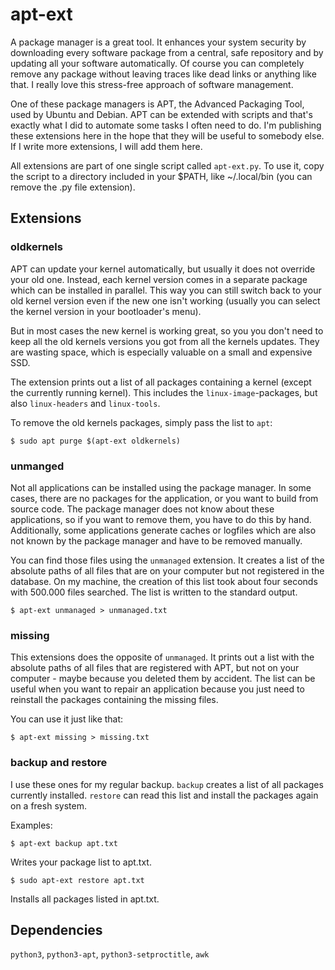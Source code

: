 # apt-ext

A package manager is a great tool. It enhances your system security by downloading every software package from a central, safe repository and by updating all your software automatically. Of course you can completely remove any package without leaving traces like dead links or anything like that. I really love this stress-free approach of software management.

One of these package managers is APT, the Advanced Packaging Tool, used by Ubuntu and Debian. APT can be extended with scripts and that's exactly what I did to automate some tasks I often need to do. I'm publishing these extensions here in the hope that they will be useful to somebody else. If I write more extensions, I will add them here.

All extensions are part of one single script called `apt-ext.py`. To use it, copy the script to a directory included in your $PATH, like ~/.local/bin (you can remove the .py file extension).

## Extensions

### oldkernels

APT can update your kernel automatically, but usually it does not override your old one. Instead, each kernel version comes in a separate package which can be installed in parallel. This way you can still switch back to your old kernel version even if the new one isn't working (usually you can select the kernel version in your bootloader's menu).

But in most cases the new kernel is working great, so you you don't need to keep all the old kernels versions you got from all the kernels updates. They are wasting space, which is especially valuable on a small and expensive SSD.

The extension prints out a list of all packages containing a kernel (except the currently running kernel). This includes the `linux-image`-packages, but also `linux-headers` and `linux-tools`.

To remove the old kernels packages, simply pass the list to `apt`:

    $ sudo apt purge $(apt-ext oldkernels)

### unmanged

Not all applications can be installed using the package manager. In some cases, there are no packages for the application, or you want to build from source code. The package manager does not know about these applications, so if you want to remove them, you have to do this by hand. Additionally, some applications generate caches or logfiles which are also not known by the package manager and have to be removed manually.

You can find those files using the `unmanaged` extension. It creates a list of the absolute paths of all files that are on your computer but not registered in the database. On my machine, the creation of this list took about four seconds with 500.000 files searched. The list is written to the standard output.

    $ apt-ext unmanaged > unmanaged.txt

### missing

This extensions does the opposite of `unmanaged`. It prints out a list with the absolute paths of all files that are registered with APT, but not on your computer - maybe because you deleted them by accident. The list can be useful when you want to repair an application because you just need to reinstall the packages containing the missing files.

You can use it just like that:

    $ apt-ext missing > missing.txt

### backup and restore

I use these ones for my regular backup. `backup` creates a list of all packages currently installed. `restore` can read this list and install the packages again on a fresh system.

Examples:

    $ apt-ext backup apt.txt

Writes your package list to apt.txt.

    $ sudo apt-ext restore apt.txt

Installs all packages listed in apt.txt.

## Dependencies

`python3`, `python3-apt`, `python3-setproctitle`, `awk`
